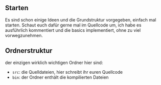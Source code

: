 ## Starten

Es sind schon einige Ideen und die Grundstruktur vorgegeben, einfach mal starten.
Schaut euch dafür gerne mal im Quellcode um, ich habe es ausführlich kommentiert und die basics implementiert, ohne zu viel vorwegzunehmen.

## Ordnerstruktur

der einzigen wirklich wichtigen Ordner hier sind:

- `src`: die Quelldateien, hier schreibt ihr euren Quellcode
- `bin`: der Ordner enthält die kompilierten Dateien
